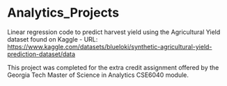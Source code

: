 # Analytics_Projects

Linear regression code to predict harvest yield using the Agricultural Yield dataset found on Kaggle - URL: https://www.kaggle.com/datasets/blueloki/synthetic-agricultural-yield-prediction-dataset/data

This project was completed for the extra credit assignment offered by the Georgia Tech Master of Science in Analytics CSE6040 module. 
